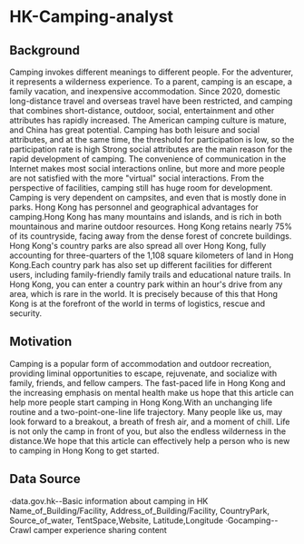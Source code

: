 # HK-Camping-analyst

## Background 
Camping invokes different meanings to different people. For the adventurer, it represents a wilderness experience. To a parent, camping is an escape, a family vacation, and inexpensive accommodation.
Since 2020, domestic long-distance travel and overseas travel have been restricted, and camping that combines short-distance, outdoor, social, entertainment and other attributes has rapidly increased.
The American camping culture is mature, and China has great potential. Camping has both leisure and social attributes, and at the same time, the threshold for participation is low, so the participation rate is high
Strong social attributes are the main reason for the rapid development of camping. The convenience of communication in the Internet makes most social interactions online, but more and more people are not satisfied with the more "virtual" social interactions.
From the perspective of facilities, camping still has huge room for development. Camping is very dependent on campsites, and even that is mostly done in parks.
Hong Kong has personnel and geographical advantages for camping.Hong Kong has many mountains and islands, and is rich in both mountainous and marine outdoor resources. Hong Kong retains nearly 75% of its countryside, facing away from the dense forest of concrete buildings.
Hong Kong's country parks are also spread all over Hong Kong, fully accounting for three-quarters of the 1,108 square kilometers of land in Hong Kong.Each country park has also set up different facilities for different users, including family-friendly family trails and educational nature trails.
In Hong Kong, you can enter a country park within an hour's drive from any area, which is rare in the world. It is precisely because of this that Hong Kong is at the forefront of the world in terms of logistics, rescue and security.
## Motivation 
Camping is a popular form of accommodation and outdoor recreation, providing liminal opportunities to escape, rejuvenate, and socialize with family, friends, and fellow campers. The fast-paced life in Hong Kong and the increasing emphasis on mental health make us hope that this article can help more people start camping in Hong Kong.With an unchanging life routine and a two-point-one-line life trajectory. Many people like us, may look forward to a breakout, a breath of fresh air, and a moment of chill.
Life is not only the camp in front of you, but also the endless wilderness in the distance.We hope that this article can effectively help a person who is new to camping in Hong Kong to get started.
## Data Source
·data.gov.hk--Basic information about camping in HK Name_of_Building/Facility, Address_of_Building/Facility, CountryPark, Source_of_water, TentSpace,Website, Latitude,Longitude
·Gocamping--Crawl camper experience sharing content


